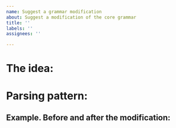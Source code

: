 ```yaml
---
name: Suggest a grammar modification
about: Suggest a modification of the core grammar
title: ''
labels: ''
assignees: ''

---
```


# The idea:

# Parsing pattern:

## Example. Before and after the modification:
